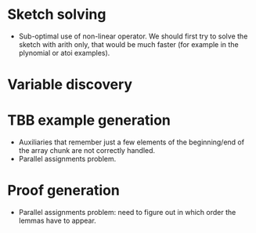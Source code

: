 # Sketch solving
- Sub-optimal use of non-linear operator. We should first try to solve the sketch with arith only, that would be much faster (for example in the plynomial or atoi examples).

# Variable discovery

# TBB example generation
- Auxiliaries that remember just a few elements of the beginning/end of the array chunk are not correctly
handled.
- Parallel assignments problem.
# Proof generation
- Parallel assignments problem: need to figure out in which order the lemmas have to appear.